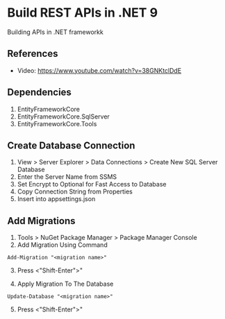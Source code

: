 # Build REST APIs in .NET 9

Building APIs in .NET frameworkk

## References
- Video:  https://www.youtube.com/watch?v=38GNKtclDdE

## Dependencies
1. EntityFrameworkCore
2. EntityFrameworkCore.SqlServer
3. EntityFrameworkCore.Tools

## Create Database Connection
1. View > Server Explorer > Data Connections > Create New SQL Server Database
2. Enter the Server Name from SSMS
3. Set Encrypt to Optional for Fast Access to Database
4. Copy Connection String from Properties
5. Insert into appsettings.json

## Add Migrations
1. Tools > NuGet Package Manager > Package Manager Console
2. Add Migration Using Command
``` 
Add-Migration "<migration name>"
```
3. Press <"Shift-Enter">"

4. Apply Migration To The Database
``` 
Update-Database "<migration name>"
```
5. Press <"Shift-Enter">"
